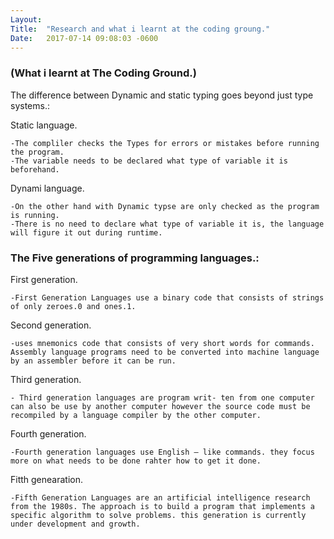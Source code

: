```yaml
---
Layout:	
Title:	"Research and what i learnt at the coding groung."
Date:	2017-07-14 09:08:03 -0600
---
```


### (What i learnt at The Coding Ground.)

The difference between Dynamic and static typing goes beyond just type systems.:


 Static language.
	
	-The compliler checks the Types for errors or mistakes before running the program.
	-The variable needs to be declared what type of variable it is beforehand.

 Dynami language.
	
	-On the other hand with Dynamic typse are only checked as the program is running.
	-There is no need to declare what type of variable it is, the language will figure it out during runtime.

### The Five generations of programming languages.:

 First generation.

	-First Generation Languages use a binary code that consists of strings of only zeroes.0 and ones.1.

 Second generation.

	-uses mnemonics code that consists of very short words for commands. Assembly language programs need to be converted into machine language by an assembler before it can be run.

 Third generation.

	- Third generation languages are program writ- ten from one computer can also be use by another computer however the source code must be recompiled by a language compiler by the other computer.

 Fourth generation.

	-Fourth generation languages use English – like commands. they focus more on what needs to be done rahter how to get it done.

 Fitth genearation.

	-Fifth Generation Languages are an artificial intelligence research from the 1980s. The approach is to build a program that implements a specific algorithm to solve problems. this generation is currently under development and growth.  
